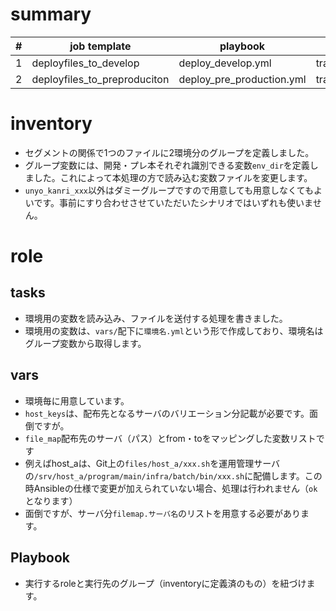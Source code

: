 # summary

|#|job template | playbook | role |
|-|-|-|-|
|1|deployfiles_to_develop|deploy_develop.yml|transfer_files|
|2|deployfiles_to_preproduciton|deploy_pre_production.yml|transfer_files|

# inventory
- セグメントの関係で1つのファイルに2環境分のグループを定義しました。
- グループ変数には、開発・プレ本それぞれ識別できる変数`env_dir`を定義しました。これによって本処理の方で読み込む変数ファイルを変更します。
- `unyo_kanri_xxx`以外はダミーグループですので用意しても用意しなくてもよいです。事前にすり合わせさせていただいたシナリオではいずれも使いません。

# role
## tasks
- 環境用の変数を読み込み、ファイルを送付する処理を書きました。
- 環境用の変数は、`vars/`配下に`環境名.yml`という形で作成しており、環境名はグループ変数から取得します。

## vars
- 環境毎に用意しています。
- `host_keys`は、配布先となるサーバのバリエーション分記載が必要です。面倒ですが。
- `file_map`配布先のサーバ（パス）とfrom・toをマッピングした変数リストです
- 例えばhost_aは、Git上の`files/host_a/xxx.sh`を運用管理サーバの`/srv/host_a/program/main/infra/batch/bin/xxx.sh`に配備します。この時Ansibleの仕様で変更が加えられていない場合、処理は行われません（`ok`となります）
- 面倒ですが、サーバ分`filemap.サーバ名`のリストを用意する必要があります。

## Playbook
- 実行するroleと実行先のグループ（inventoryに定義済のもの）を紐づけます。